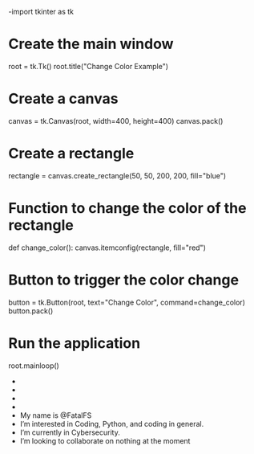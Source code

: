 -import tkinter as tk

# Create the main window
root = tk.Tk()
root.title("Change Color Example")

# Create a canvas
canvas = tk.Canvas(root, width=400, height=400)
canvas.pack()

# Create a rectangle
rectangle = canvas.create_rectangle(50, 50, 200, 200, fill="blue")

# Function to change the color of the rectangle
def change_color():
    canvas.itemconfig(rectangle, fill="red")

# Button to trigger the color change
button = tk.Button(root, text="Change Color", command=change_color)
button.pack()

# Run the application
root.mainloop()

-
-
-
-
- My name is @FatalFS
- I’m interested in Coding, Python, and coding in general.
- I’m currently in Cybersecurity.
- I’m looking to collaborate on nothing at the moment

<!---
FatalFS/FatalFS is a ✨ special ✨ repository because its `README.md` (this file) appears on your GitHub profile.
You can click the Preview link to take a look at your changes.
--->
